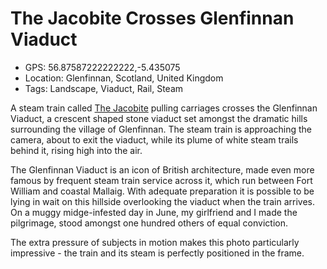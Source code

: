 # The Jacobite Crosses Glenfinnan Viaduct

- GPS: 56.87587222222222,-5.435075
- Location: Glenfinnan, Scotland, United Kingdom
- Tags: Landscape, Viaduct, Rail, Steam

A steam train called [The Jacobite](https://westcoastrailways.co.uk/jacobite/steam-train-trip) pulling carriages crosses the Glenfinnan Viaduct, a crescent shaped stone viaduct set amongst the dramatic hills surrounding the village of Glenfinnan. The steam train is approaching the camera, about to exit the viaduct, while its plume of white steam trails behind it, rising high into the air.

The Glenfinnan Viaduct is an icon of British architecture, made even more famous by frequent steam train service across it, which run between Fort William and coastal Mallaig. With adequate preparation it is possible to be lying in wait on this hillside overlooking the viaduct when the train arrives. On a muggy midge-infested day in June, my girlfriend and I made the pilgrimage, stood amongst one hundred others of equal conviction.

The extra pressure of subjects in motion makes this photo particularly impressive - the train and its steam is perfectly positioned in the frame.
